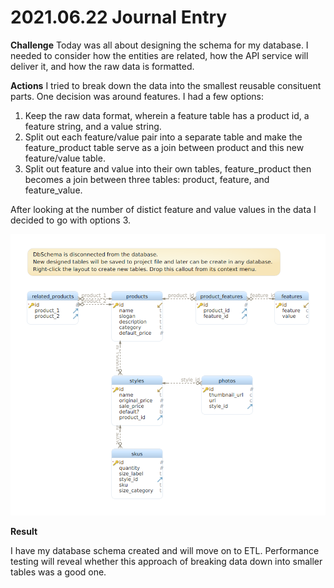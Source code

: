 # 2021.06.22 Journal Entry

**Challenge**
Today was all about designing the schema for my database. I needed to consider how the entities are related, how the API service will deliver it, and how the raw data is formatted.


**Actions**
I tried to break down the data into the smallest reusable consituent parts. One decision was around features. I had a few options:

1. Keep the raw data format, wherein a feature table has a product id, a feature string, and a value string.
2. Split out each feature/value pair into a separate table and make the feature_product table serve as a join between product and this new feature/value table.
3. Split out feature and value into their own tables, feature_product then becomes a join between three tables: product, feature, and feature_value.

After looking at the number of distict feature and value values in the data I decided to go with options 3.

![Schema Design](postgresschema.png)


**Result**

I have my database schema created and will move on to ETL. Performance testing will reveal whether this approach of breaking data down into smaller tables was a good one.